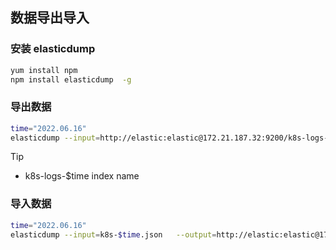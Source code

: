 ## 数据导出导入
 

### 安装 elasticdump


```bash
yum install npm
npm install elasticdump  -g


```



### 导出数据


```bash
time="2022.06.16"
elasticdump --input=http://elastic:elastic@172.21.187.32:9200/k8s-logs-$time  --output=k8s-$time.json  --typedata

```

> [!TIP]
> - k8s-logs-$time index name

### 导入数据

```bash
time="2022.06.16"
elasticdump --input=k8s-$time.json   --output=http://elastic:elastic@172.21.187.32:9200/k8s-logs-$time  --typedata

```